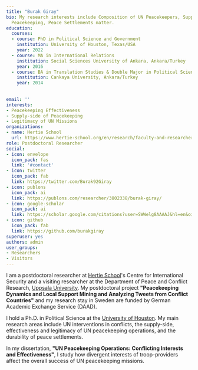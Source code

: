 ```yaml
---
title: "Burak Giray"
bio: My research interests include Composition of UN Peacekeepers, Supply-side of
  Peacekeeping, Peace Settlements matter.
education:
  courses:
  - course: PhD in Political Science and Government
    institution: University of Houston, Texas/USA
    year: 2022
  - course: MA in International Relations
    institution: Social Sciences University of Ankara, Ankara/Turkey
    year: 2016
  - course: BA in Translation Studies & Double Major in Political Science
    institution: Cankaya University, Ankara/Turkey
    year: 2014
    
    
email: ''
interests:
- Peacekeeping Effectiveness
- Supply-side of Peacekeeping
- Legitimacy of UN Missions
organizations:
- name: Hertie School
  url: https://www.hertie-school.org/en/research/faculty-and-researchers/profile/person/giray
role: Postdoctoral Researcher
social:
- icon: envelope
  icon_pack: fas
  link: '#contact'
- icon: twitter
  icon_pack: fab
  link: https://twitter.com/Burak92Giray
- icon: publons
  icon_pack: ai
  link: https://publons.com/researcher/3802338/burak-giray/
- icon: google-scholar
  icon_pack: ai
  link: https://scholar.google.com/citations?user=SWWelg8AAAAJ&hl=en&oi=sra
- icon: github
  icon_pack: fab
  link: https://github.com/burakgiray
superuser: yes
authors: admin
user_groups:
- Researchers
- Visitors
---
```





I am a postdoctoral researcher at [Hertie School](https://www.hertie-school.org/en/research/faculty-and-researchers/profile/person/giray)'s Centre for International Security and a visiting researcher at the Department of Peace and Conflict Research, [Uppsala University](https://www.katalog.uu.se/profile/?id=N23-371). My postdoctoral project **"Peacekeeping Dynamics and Local Support Mining and Analyzing Tweets from Conflict Countries"** and my research stay in Sweden are funded by German Academic Exchange Service (DAAD). 

I hold a Ph.D. in Political Science at the [University of Houston](https://www.uh.edu/class/political-science/graduate/job-candidates/). My main research areas include UN interventions in conflicts, the supply-side, effectiveness and legitimacy of UN peacekeeping operations, and the durability of peace settlements. 

In my dissertation, **"UN Peacekeeping Operations: Conflicting Interests and Effectiveness"**, I study how divergent interests of troop-providers affect the overall success of UN peacekeeping missions.




